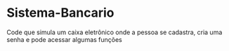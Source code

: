 # Sistema-Bancario
Code que simula um caixa eletrônico onde a pessoa se cadastra, cria uma senha e pode acessar algumas funções
